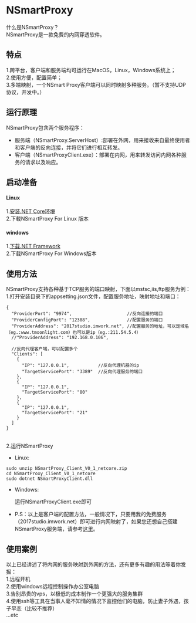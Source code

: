 
# NSmartProxy

什么是NSmartProxy？<br />
NSmartProxy是一款免费的内网穿透软件。

## 特点
1.跨平台，客户端和服务端均可运行在MacOS，Linux，Windows系统上；<br />
2.使用方便，配置简单；<br />
3.多端映射，一个NSmart Proxy客户端可以同时映射多种服务。（暂不支持UDP协议，开发中。）

## 运行原理
NSmartProxy包含两个服务程序：<br />
* 服务端（NSmartProxy.ServerHost）:部署在外网，用来接收来自最终使用者和客户端的反向连接，并将它们进行相互转发。
* 客户端（NSmartProxyClient.exe）：部署在内网，用来转发访问内网各种服务的请求以及响应。


## 启动准备
#### Linux
1.[安装.NET Core环境](https://dotnet.microsoft.com/download/linux-package-manager/rhel/runtime-current)<br />
2.下载NSmartProxy For Linux 版本

#### windows
1.[下载.NET Framework](https://dotnet.microsoft.com/download/dotnet-framework/net461)<br />
2.下载NSmartProxy For Windows版本

## 使用方法
NSmartProxy支持各种基于TCP服务的端口映射，下面以mstsc,iis,ftp服务为例：<br />
1.打开安装目录下的appsetting.json文件，配置服务地址，映射地址和端口：<br />
```
{
  "ProviderPort": "9974",                     //反向连接的端口
  "ProviderConfigPort": "12308",              //配置服务的端口
  "ProviderAddress": "2017studio.imwork.net", //配置服务的地址，可以是域名（eg.:www.tmoonlight.com）也可以是ip（eg.:211.54.5.4）
  //"ProviderAddress": "192.168.0.106",

  //反向代理客户端，可以配置多个
  "Clients": [
    {
      "IP": "127.0.0.1",           //反向代理机器的ip
      "TargetServicePort": "3389"  //反向代理服务的端口
    },
    {
      "IP": "127.0.0.1",
      "TargetServicePort": "80"
    },
    {
      "IP": "127.0.0.1",
      "TargetServicePort": "21"
    }
  ]
}
```
<br />
2.运行NSmartProxy <br />

* Linux:
```
sudo unzip NSmartProxy_Client_V0_1_netcore.zip
cd NSmartProxy_Client_V0_1_netcore
sudo dotnet NSmartProxyClient.dll
```
* Windows:

	运行NSmartProxyClient.exe即可

* P.S：以上是客户端的配置方法，一般情况下，只要用我的免费服务（2017studio.imwork.net）即可进行内网映射了，如果您还想自己搭建NSmartProxy服务端，请参考[这里](Server.MD)。

## 使用案例
以上已经讲述了将内网的服务映射到外网的方法，还有更多有趣的用法等着你发掘：<br />
1.远程开机
<br />
2.使用windows远程控制操作办公室电脑
<br />
3.告别昂贵的vps，以极低的成本制作一个更强大的服务集群<br />
4.使用ssh等工具在当事人毫不知情的情况下监控他们的电脑，防止妻子外遇，孩子早恋（比较不推荐）<br />
...etc
<br />
